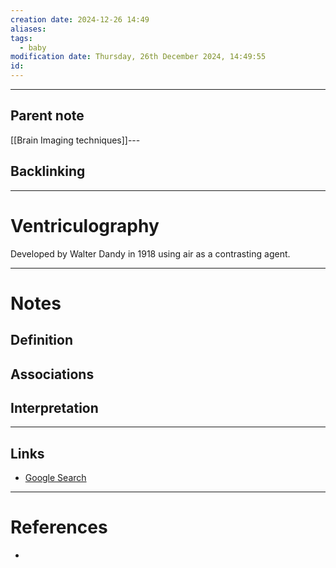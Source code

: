 ```yaml
---
creation date: 2024-12-26 14:49
aliases: 
tags:
  - baby
modification date: Thursday, 26th December 2024, 14:49:55
id:
---
```

---

## Parent note
[[Brain Imaging techniques]]---
## Backlinking


---
# Ventriculography
Developed by Walter Dandy in 1918 using air as a contrasting agent.

---
# Notes

## Definition

## Associations

## Interpretation

---
## Links
- [Google Search](https://www.google.com/search?q=Ventriculography)

---
# References
+ 